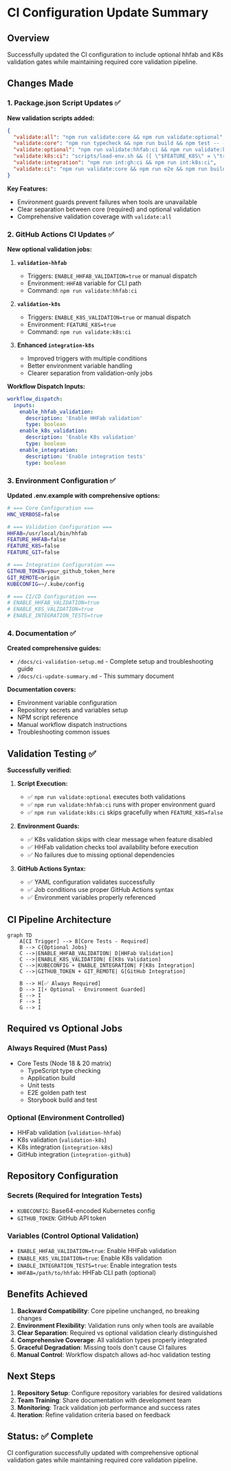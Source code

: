 # CI Configuration Update Summary

## Overview

Successfully updated the CI configuration to include optional hhfab and K8s validation gates while maintaining required core validation pipeline.

## Changes Made

### 1. Package.json Script Updates ✅

**New validation scripts added:**
```json
{
  "validate:all": "npm run validate:core && npm run validate:optional",
  "validate:core": "npm run typecheck && npm run build && npm test -- --run",
  "validate:optional": "npm run validate:hhfab:ci && npm run validate:k8s:ci",
  "validate:k8s:ci": "scripts/load-env.sh && ([ \"$FEATURE_K8S\" = \"true\" ] && npm run validate:k8s || echo \"K8s validation skipped (FEATURE_K8S=${FEATURE_K8S:-false})\")",
  "validate:integration": "npm run int:gh:ci && npm run int:k8s:ci",
  "validate:ci": "npm run validate:core && npm run e2e && npm run build-storybook && npm run test-storybook"
}
```

**Key Features:**
- Environment guards prevent failures when tools are unavailable
- Clear separation between core (required) and optional validation
- Comprehensive validation coverage with `validate:all`

### 2. GitHub Actions CI Updates ✅

**New optional validation jobs:**

1. **`validation-hhfab`**
   - Triggers: `ENABLE_HHFAB_VALIDATION=true` or manual dispatch
   - Environment: `HHFAB` variable for CLI path
   - Command: `npm run validate:hhfab:ci`

2. **`validation-k8s`** 
   - Triggers: `ENABLE_K8S_VALIDATION=true` or manual dispatch
   - Environment: `FEATURE_K8S=true`
   - Command: `npm run validate:k8s:ci`

3. **Enhanced `integration-k8s`**
   - Improved triggers with multiple conditions
   - Better environment variable handling
   - Clearer separation from validation-only jobs

**Workflow Dispatch Inputs:**
```yaml
workflow_dispatch:
  inputs:
    enable_hhfab_validation:
      description: 'Enable HHFab validation'
      type: boolean
    enable_k8s_validation:
      description: 'Enable K8s validation'
      type: boolean
    enable_integration:
      description: 'Enable integration tests'
      type: boolean
```

### 3. Environment Configuration ✅

**Updated .env.example with comprehensive options:**
```bash
# === Core Configuration ===
HNC_VERBOSE=false

# === Validation Configuration ===
HHFAB=/usr/local/bin/hhfab
FEATURE_HHFAB=false
FEATURE_K8S=false
FEATURE_GIT=false

# === Integration Configuration ===
GITHUB_TOKEN=your_github_token_here
GIT_REMOTE=origin
KUBECONFIG=~/.kube/config

# === CI/CD Configuration ===
# ENABLE_HHFAB_VALIDATION=true
# ENABLE_K8S_VALIDATION=true
# ENABLE_INTEGRATION_TESTS=true
```

### 4. Documentation ✅

**Created comprehensive guides:**
- `/docs/ci-validation-setup.md` - Complete setup and troubleshooting guide
- `/docs/ci-update-summary.md` - This summary document

**Documentation covers:**
- Environment variable configuration
- Repository secrets and variables setup
- NPM script reference
- Manual workflow dispatch instructions
- Troubleshooting common issues

## Validation Testing ✅

**Successfully verified:**

1. **Script Execution:**
   - ✅ `npm run validate:optional` executes both validations
   - ✅ `npm run validate:hhfab:ci` runs with proper environment guard
   - ✅ `npm run validate:k8s:ci` skips gracefully when `FEATURE_K8S=false`

2. **Environment Guards:**
   - ✅ K8s validation skips with clear message when feature disabled
   - ✅ HHFab validation checks tool availability before execution
   - ✅ No failures due to missing optional dependencies

3. **GitHub Actions Syntax:**
   - ✅ YAML configuration validates successfully
   - ✅ Job conditions use proper GitHub Actions syntax
   - ✅ Environment variables properly referenced

## CI Pipeline Architecture

```mermaid
graph TD
    A[CI Trigger] --> B[Core Tests - Required]
    B --> C{Optional Jobs}
    C -->|ENABLE_HHFAB_VALIDATION| D[HHFab Validation]
    C -->|ENABLE_K8S_VALIDATION| E[K8s Validation] 
    C -->|KUBECONFIG + ENABLE_INTEGRATION| F[K8s Integration]
    C -->|GITHUB_TOKEN + GIT_REMOTE| G[GitHub Integration]
    
    B --> H[✅ Always Required]
    D --> I[⚡ Optional - Environment Guarded]
    E --> I
    F --> I 
    G --> I
```

## Required vs Optional Jobs

### Always Required (Must Pass)
- Core Tests (Node 18 & 20 matrix)
  - TypeScript type checking
  - Application build  
  - Unit tests
  - E2E golden path test
  - Storybook build and test

### Optional (Environment Controlled)
- HHFab validation (`validation-hhfab`)
- K8s validation (`validation-k8s`) 
- K8s integration (`integration-k8s`)
- GitHub integration (`integration-github`)

## Repository Configuration

### Secrets (Required for Integration Tests)
- `KUBECONFIG`: Base64-encoded Kubernetes config
- `GITHUB_TOKEN`: GitHub API token

### Variables (Control Optional Validation)
- `ENABLE_HHFAB_VALIDATION=true`: Enable HHFab validation
- `ENABLE_K8S_VALIDATION=true`: Enable K8s validation  
- `ENABLE_INTEGRATION_TESTS=true`: Enable integration tests
- `HHFAB=/path/to/hhfab`: HHFab CLI path (optional)

## Benefits Achieved

1. **Backward Compatibility**: Core pipeline unchanged, no breaking changes
2. **Environment Flexibility**: Validation runs only when tools are available
3. **Clear Separation**: Required vs optional validation clearly distinguished  
4. **Comprehensive Coverage**: All validation types properly integrated
5. **Graceful Degradation**: Missing tools don't cause CI failures
6. **Manual Control**: Workflow dispatch allows ad-hoc validation testing

## Next Steps

1. **Repository Setup**: Configure repository variables for desired validations
2. **Team Training**: Share documentation with development team
3. **Monitoring**: Track validation job performance and success rates
4. **Iteration**: Refine validation criteria based on feedback

## Status: ✅ Complete

CI configuration successfully updated with comprehensive optional validation gates while maintaining required core validation pipeline.